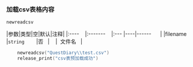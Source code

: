 ### 加载csv表格内容
`newreadcsv`

|参数|类型|空|默认|注释|
|:----    |:-------    |:--- |----|------      |
|filename     |`string`        |否   |    |  文件名   |
```lua
    newreadcsv("QuestDiary\\test.csv")
    release_print("csv表预加载成功")
```
